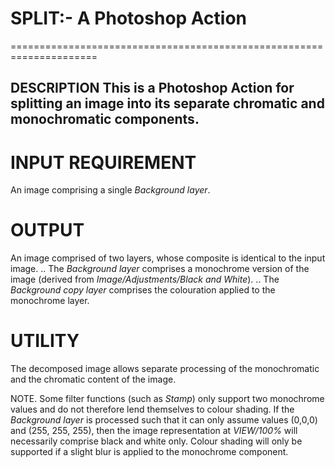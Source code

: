 # SPLIT:- A Photoshop Action
=====================================================================

## DESCRIPTION This is a Photoshop Action for splitting an image into its separate chromatic and monochromatic components.

# INPUT REQUIREMENT
An image comprising a single _Background layer_.

# OUTPUT
An image comprised of two layers, whose composite is identical to the input image.
	.. The _Background layer_ comprises a monochrome version of the image (derived from _Image/Adjustments/Black and White_).
      .. The _Background copy layer_ comprises the colouration applied to the monochrome layer.

# UTILITY 
The decomposed image allows separate processing of the monochromatic and the chromatic content of the image.

NOTE. Some filter functions (such as _Stamp_) only support two monochrome values and do not therefore lend themselves to colour shading.  If the _Background layer_ is processed such that it can only assume values (0,0,0) and (255, 255, 255), then the image representation at _VIEW/100%_ will necessarily comprise black and white only. Colour shading will only be supported if a slight blur is applied to the monochrome component. 

